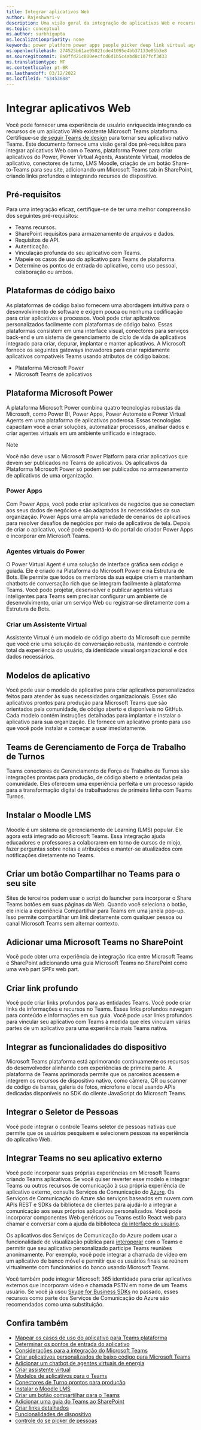 ```yaml
---
title: Integrar aplicativos Web
author: Rajeshwari-v
description: Uma visão geral da integração de aplicativos Web e recursos de dispositivo com Microsoft Teams aplicativo.
ms.topic: conceptual
ms.author: surbhigupta
ms.localizationpriority: none
keywords: power platform power apps people picker deep link virtual agent assistant share-to-Teams
ms.openlocfilehash: 274525b61ae95021cde41095e4bb37133e05b3e8
ms.sourcegitcommit: 8a0ffd21c800eecfcd6d1b5c4abd8c107fcf3d33
ms.translationtype: MT
ms.contentlocale: pt-BR
ms.lasthandoff: 03/12/2022
ms.locfileid: "63453688"
---
```

# <a name="integrate-web-apps"></a>Integrar aplicativos Web

Você pode fornecer uma experiência de usuário enriquecida integrando os recursos de um aplicativo Web existente Microsoft Teams plataforma. Certifique-se [de seguir Teams de design](~/concepts/design/understand-use-cases.md) para tornar seu aplicativo nativo Teams.
Este documento fornece uma visão geral dos pré-requisitos para integrar aplicativos Web com o Teams, plataforma Power para criar aplicativos do Power, Power Virtual Agents, Assistente Virtual, modelos de aplicativo, conectores de turno, LMS Moodle, criação de um botão Share-to-Teams para seu site, adicionando um Microsoft Teams  tab in SharePoint, criando links profundos e integrando recursos de dispositivo.

## <a name="prerequisites"></a>Pré-requisitos

Para uma integração eficaz, certifique-se de ter uma melhor compreensão dos seguintes pré-requisitos:

* Teams recursos.
* SharePoint requisitos para armazenamento de arquivos e dados.
* Requisitos de API.
* Autenticação.
* Vinculação profunda do seu aplicativo com Teams.
* Mapeie os casos de uso do aplicativo para Teams de plataforma.
* Determine os pontos de entrada do aplicativo, como uso pessoal, colaboração ou ambos.

## <a name="low-code-platforms"></a>Plataformas de código baixo

As plataformas de código baixo fornecem uma abordagem intuitiva para o desenvolvimento de software e exigem pouca ou nenhuma codificação para criar aplicativos e processos. Você pode criar aplicativos personalizados facilmente com plataformas de código baixo. Essas plataformas consistem em uma interface visual, conectores para serviços back-end e um sistema de gerenciamento de ciclo de vida de aplicativos integrado para criar, depurar, implantar e manter aplicativos. A Microsoft fornece os seguintes gateways inovadores para criar rapidamente aplicativos compatíveis Teams usando atributos de código baixos:

* Plataforma Microsoft Power
* Microsoft Teams de aplicativos

## <a name="microsoft-power-platform"></a>Plataforma Microsoft Power

A plataforma Microsoft Power combina quatro tecnologias robustas da Microsoft, como Power BI, Power Apps, Power Automate e Power Virtual Agents em uma plataforma de aplicativos poderosa. Essas tecnologias capacitam você a criar soluções, automatizar processos, analisar dados e criar agentes virtuais em um ambiente unificado e integrado.

>[!NOTE]
>Você não deve usar o Microsoft Power Platform para criar aplicativos que devem ser publicados no Teams de aplicativos. Os aplicativos da Plataforma Microsoft Power só podem ser publicados no armazenamento de aplicativos de uma organização.

### <a name="power-apps"></a>Power Apps

Com Power Apps, você pode criar aplicativos de negócios que se conectam aos seus dados de negócios e são adaptados às necessidades da sua organização. Power Apps uma ampla variedade de cenários de aplicativos para resolver desafios de negócios por meio de aplicativos de tela. Depois de criar o aplicativo, você pode exportá-lo do portal do criador Power Apps e incorporar em Microsoft Teams.

### <a name="power-virtual-agents"></a>Agentes virtuais do Power

O Power Virtual Agent é uma solução de interface gráfica sem código e guiada. Ele é criado na Plataforma do Microsoft Power e na Estrutura de Bots. Ele permite que todos os membros da sua equipe criem e mantenham chatbots de conversação rich que se integram facilmente à plataforma Teams. Você pode projetar, desenvolver e publicar agentes virtuais inteligentes para Teams sem precisar configurar um ambiente de desenvolvimento, criar um serviço Web ou registrar-se diretamente com a Estrutura de Bots.

### <a name="create-virtual-assistant"></a>Criar um Assistente Virtual

Assistente Virtual é um modelo de código aberto da Microsoft que permite que você crie uma solução de conversação robusta, mantendo o controle total da experiência do usuário, da identidade visual organizacional e dos dados necessários.

## <a name="app-templates"></a>Modelos de aplicativo

Você pode usar o modelo de aplicativo para criar aplicativos personalizados feitos para atender às suas necessidades organizacionais. Esses são aplicativos prontos para produção para Microsoft Teams que são orientados pela comunidade, de código aberto e disponíveis no GitHub. Cada modelo contém instruções detalhadas para implantar e instalar o aplicativo para sua organização. Ele fornece um aplicativo pronto para uso que você pode instalar e começar a usar imediatamente.

## <a name="teams-shifts-work-force-management-connectors"></a>Teams de Gerenciamento de Força de Trabalho de Turnos

Teams conectores de Gerenciamento de Força de Trabalho de Turnos são integrações prontas para produção, de código aberto e orientadas pela comunidade. Eles oferecem uma experiência perfeita e um processo rápido para a transformação digital de trabalhadores de primeira linha com Teams Turnos.

## <a name="install-moodle-lms"></a>Instalar o Moodle LMS

Moodle é um sistema de gerenciamento de Learning (LMS) popular. Ele agora está integrado ao Microsoft Teams. Essa integração ajuda educadores e professores a colaborarem em torno de cursos de miojo, fazer perguntas sobre notas e atribuições e manter-se atualizados com notificações diretamente no Teams.

## <a name="create-a-share-to-teams-button-for-your-website"></a>Criar um botão Compartilhar no Teams para o seu site

Sites de terceiros podem usar o script do launcher para incorporar o Share Teams botões em suas páginas da Web. Quando você seleciona o botão, ele inicia a experiência Compartilhar para Teams em uma janela pop-up. Isso permite compartilhar um link diretamente com qualquer pessoa ou canal Microsoft Teams sem alternar contexto.

## <a name="add-a-microsoft-teams-tab-in-sharepoint"></a>Adicionar uma Microsoft Teams no SharePoint

Você pode obter uma experiência de integração rica entre Microsoft Teams e SharePoint adicionando uma guia Microsoft Teams no SharePoint como uma web part SPFx web part.

## <a name="create-deep-link"></a>Criar link profundo

Você pode criar links profundos para as entidades Teams. Você pode criar links de informações e recursos no Teams. Esses links profundos navegam para conteúdo e informações em sua guia. Você pode usar links profundos para vincular seu aplicativo com Teams à medida que eles vinculam várias partes de um aplicativo para uma experiência mais Teams nativa.

## <a name="integrate-device-capabilities"></a>Integrar as funcionalidades do dispositivo

Microsoft Teams plataforma está aprimorando continuamente os recursos do desenvolvedor alinhando com experiências de primeira parte. A plataforma de Teams aprimorada permite que os parceiros acessem e integrem os recursos de dispositivo nativo, como câmera, QR ou scanner de código de barras, galeria de fotos, microfone e local usando APIs dedicadas disponíveis no SDK do cliente JavaScript do Microsoft Teams.

## <a name="integrate-people-picker"></a>Integrar o Seletor de Pessoas

Você pode integrar o controle Teams seletor de pessoas nativas que permite que os usuários pesquisem e selecionem pessoas na experiência do aplicativo Web.

## <a name="integrate-teams-in-your-external-app"></a>Integrar Teams no seu aplicativo externo

Você pode incorporar suas próprias experiências em Microsoft Teams criando Teams aplicativos. Se você quiser reverter esse modelo  e integrar Teams ou outros recursos de comunicação à sua própria experiência de aplicativo externo, consulte Serviços de Comunicação do [Azure](/azure/communication-services/overview). Os Serviços de Comunicação do Azure são serviços baseados em nuvem com APIs REST e SDKs da biblioteca de clientes para ajudá-lo a integrar a comunicação aos seus próprios aplicativos personalizados. Você pode incorporar componentes Web genéricos ou Teams estilo React web para chamar e conversar com a ajuda da biblioteca [da interface do usuário](https://azure.github.io/communication-ui-library/).

Os aplicativos dos Serviços de Comunicação do Azure podem usar a funcionalidade de visualização pública para [interoperar](/azure/communication-services/concepts/teams-interop) com o Teams e permitir que seu aplicativo personalizado participe Teams reuniões anonimamente. Por exemplo, você pode integrar a chamada de vídeo em um aplicativo de banco móvel e permitir que os usuários finais se reúnem virtualmente com funcionários do banco usando Microsoft Teams.

Você também pode integrar Microsoft 365 identidade para criar aplicativos externos que incorporam vídeo e chamada PSTN em nome de um Teams usuário. Se você já usou [Skype for Business SDKs](/skype-sdk/appsdk/skypeappsdk) no passado, esses recursos como parte dos Serviços de Comunicação do Azure são recomendados como uma substituição.

## <a name="see-also"></a>Confira também

* [Mapear os casos de uso do aplicativo para Teams plataforma](~/concepts/design/map-use-cases.md)
* [Determinar os pontos de entrada do aplicativo](~/concepts/extensibility-points.md)
* [Considerações para a integração do Microsoft Teams](~/samples/integrating-web-apps.md)
* [Criar aplicativos personalizados de baixo código para Microsoft Teams](~/samples/teams-low-code-solutions.md)
* [Adicionar um chatbot de agentes virtuais de energia](~/bots/how-to/add-power-virtual-agents-bot-to-teams.md)
* [Criar assistente virtual](~/samples/virtual-assistant.md)
* [Modelos de aplicativos para o Teams](~/samples/app-templates.md)
* [Conectores de Turno prontos para produção](~/samples/shifts-wfm-connectors.md)
* [Instalar o Moodle LMS](~/resources/moodleinstructions.md)
* [Criar um botão compartilhar para o Teams](~/concepts/build-and-test/share-to-teams.md)
* [Adicionar uma guia do Teams ao SharePoint](~/tabs/how-to/tabs-in-sharepoint.md)
* [Criar links detalhados](~/concepts/build-and-test/deep-links.md)
* [Funcionalidades de dispositivo](~/concepts/device-capabilities/device-capabilities-overview.md)
* [controle do se picker de pessoas](~/concepts/device-capabilities/people-picker-capability.md)

